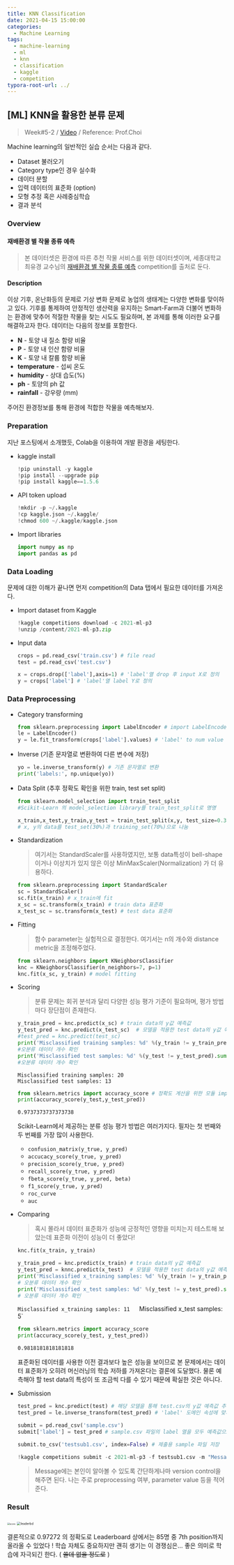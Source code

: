 ```yaml
---
title: KNN Classification
date: 2021-04-15 15:00:00
categories:
  - Machine Learning
tags:
  - machine-learning
  - ml
  - knn
  - classification
  - kaggle
  - competition
typora-root-url: ../
---
```




## [ML] KNN을 활용한 분류 문제

> Week#5-2 / [Video](https://www.youtube.com/watch?v=n3SYfSUB11E&list=PL1xKqHsVFgvktrttPFUK8ayVr0oTz5RoN&index=15) / Reference: Prof.Choi



Machine learning의 일반적인 실습 순서는 다음과 같다.

- Dataset 불러오기
- Category type인 경우 실수화
- 데이터 분할
- 입력 데이터의 표준화 (option)
- 모형 추정 혹은 사례중심학습
- 결과 분석



### Overview

#### 재배환경 별 작물 종류 예측

> 본 데이터셋은 환경에 따른 추천 작물 서비스를 위한 데이터셋이며, 세종대학교 최유경 교수님의 [재배환경 별 작물 종류 예측](https://www.kaggle.com/c/2021-ml-p3/leaderboard) competition를 출처로 둔다.

#### Description

이상 기후, 온난화등의 문제로 기상 변화 문제로 농업의 생태계는 다양한 변화를 맞이하고 있다. 기후를 통제하여 안정적인 생산력을 유지하는 Smart-Farm과 더불어 변화하는 환경에 맞추어 적절한 작물을 찾는 시도도 필요하며, 본 과제를 통해 이러한 요구를 해결하고자 한다. 데이터는 다음의 정보를 포함한다.

- **N** - 토양 내 질소 함량 비율
- **P** - 토양 내 인산 함량 비율
- **K** - 토양 내 칼륨 함량 비율
- **temperature** - 섭씨 온도
- **humidity** - 상대 습도(%)
- **ph** - 토양의 ph 값
- **rainfall** - 강우량 (mm)

주어진 환경정보를 통해 환경에 적합한 작물을 예측해보자.



### Preparation

지난 포스팅에서 소개했듯, Colab을 이용하여 개발 환경을 세팅한다.

- kaggle install

  ~~~python
  !pip uninstall -y kaggle
  !pip install --upgrade pip
  !pip install kaggle==1.5.6
  ~~~

- API token upload

  ~~~python
  !mkdir -p ~/.kaggle
  !cp kaggle.json ~/.kaggle/
  !chmod 600 ~/.kaggle/kaggle.json
  ~~~

- Import libraries

  ~~~python
  import numpy as np
  import pandas as pd
  ~~~

  

### Data Loading

문제에 대한 이해가 끝나면 먼저 competition의 Data 탭에서 필요한 데이터를 가져온다.

- Import dataset from Kaggle

  ~~~python
  !kaggle competitions download -c 2021-ml-p3
  !unzip /content/2021-ml-p3.zip
  ~~~

- Input data

  ~~~python
  crops = pd.read_csv('train.csv') # file read
  test = pd.read_csv('test.csv')
  
  x = crops.drop(['label'],axis=1) # 'label'열 drop 후 input X로 정의
  y = crops['label'] # 'label'열 label Y로 정의
  ~~~

  

### Data Preprocessing



- Category transforming

  ~~~python
  from sklearn.preprocessing import LabelEncoder # import LabelEncoder() method
  le = LabelEncoder()
  y = le.fit_transform(crops['label'].values) # 'label' to num value
  ~~~

- Inverse (기존 문자열로 변환하여 다른 변수에 저장)

  ~~~python
  yo = le.inverse_transform(y) # 기존 문자열로 변환
  print('labels:', np.unique(yo))
  ~~~

- Data Split (추후 정확도 확인을 위한 train, test set split)

  ~~~python
  from sklearn.model_selection import train_test_split
  #Scikit-Learn 의 model_selection library를 train_test_split로 명명
  
  x_train,x_test,y_train,y_test = train_test_split(x,y, test_size=0.3, random_state=1, stratify=y)
  # x, y의 data를 test_set(30%)과 training_set(70%)으로 나눔
  ~~~

- Standardization

  > 여기서는 StandardScaler를 사용하였지만, 보통 data특성이 bell-shape이거나 이상치가 있지 않은 이상 MinMaxScaler(Normalization) 가 더 유용하다.

  ~~~python
  from sklearn.preprocessing import StandardScaler
  sc = StandardScaler()
  sc.fit(x_train) # x_train에 fit
  x_sc = sc.transform(x_train) # train data 표준화
  x_test_sc = sc.transform(x_test) # test data 표준화
  ~~~

- Fitting

  > 함수 parameter는 실험적으로 결정한다. 여기서는 n의 개수와 distance metric을 조정해주었다.

  ~~~python
  from sklearn.neighbors import KNeighborsClassifier
  knc = KNeighborsClassifier(n_neighbors=7, p=1)
  knc.fit(x_sc, y_train) # model fitting
  ~~~

- Scoring

  > 분류 문제는 회귀 분석과 달리 다양한 성능 평가 기준이 필요하며, 평가 방법마다 장단점이 존재한다.

  ~~~python
  y_train_pred = knc.predict(x_sc) # train data의 y값 예측값
  y_test_pred = knc.predict(x_test_sc)  # 모델을 적용한 test data의 y값 예측값
  #test_pred = knc.predict(test_sc)
  print('Misclassified training samples: %d' %(y_train != y_train_pred).sum())
  #오분류 데이터 개수 확인
  print('Misclassified test samples: %d' %(y_test != y_test_pred).sum())
  #오분류 데이터 개수 확인
  ~~~

  `Misclassified training samples: 20`  
  `Misclassified test samples: 13`

  ~~~python
  from sklearn.metrics import accuracy_score # 정확도 계산을 위한 모듈 import
  print(accuracy_score(y_test,y_test_pred))
  ~~~

  `0.9737373737373738`  

  

  Scikit-Learn에서 제공하는 분류 성능 평가 방법은 여러가지다. 필자는 첫 번째와 두 번째를 가장 많이 사용한다.

  - `confusion_matrix(y_true, y_pred)`
  - `accucacy_score(y_true, y_pred)`
  - `precision_score(y_true, y_pred)`
  - `recall_score(y_true, y_pred)`
  - `fbeta_score(y_true, y_pred, beta)`
  - `f1_score(y_true, y_pred)`
  - `roc_curve`
  - `auc`

- Comparing

  > 혹시 몰라서 데이터 표준화가 성능에 긍정적인 영향을 미치는지 테스트해 보았는데 표준화 이전이 성능이 더 좋았다!

  ~~~python
  knc.fit(x_train, y_train)
  ~~~

  ~~~python
  y_train_pred = knc.predict(x_train) # train data의 y값 예측값
  y_test_pred = knnc.predict(x_test)  # 모델을 적용한 test data의 y값 예측값
  print('Misclassified x_training samples: %d' %(y_train != y_train_pred).sum())
  # 오분류 데이터 개수 확인
  print('Misclassified x_test samples: %d' %(y_test != y_test_pred).sum())
  # 오분류 데이터 개수 확인
  ~~~

  `Misclassified x_training samples: 11  
  `Misclassified x_test samples: 5`

  ~~~python
  from sklearn.metrics import accuracy_score
  print(accuracy_score(y_test, y_test_pred))
  ~~~

  `0.9818181818181818`

  

  표준화된 데이터를 사용한 이전 결과보다 높은 성능을 보이므로 본 문제에서는 데이터 표준화가 오히려 머신러닝의 학습 저하를 가져온다는 결론에 도달했다. 물론 예측해야 할 test data의 특성이 또 조금씩 다를 수 있기 때문에 확실한 것은 아니다.

- Submission

  ~~~python
  test_pred = knc.predict(test) # 해당 모델을 통해 test.csv의 y값 예측값 추출
  test_pred = le.inverse_transform(test_pred) # 'label' 도메인 속성에 맞게 재 변환
  ~~~

  ~~~python
  submit = pd.read_csv('sample.csv') 
  submit['label'] = test_pred # sample.csv 파일의 label 열을 모두 예측값으로 갱신
  ~~~

  ~~~python
  submit.to_csv('testsub1.csv', index=False) # 제출용 sample 파일 저장
  ~~~

  ~~~python
  !kaggle competitions submit -c 2021-ml-p3 -f testsub1.csv -m "Message"
  ~~~

  > Message에는 본인이 알아볼 수 있도록 간단하게나마 version control을 해주면 된다. 나는 주로 preprocessing 여부, parameter value 등을 적어준다.



### Result

<img src="/images/post14-ml-w5-2/1.png" alt="score" style="zoom:35%;border:none" /> <img src="/images/post14-ml-w5-2/2.png" alt="leaderbd" style="zoom:50%;border:none" />

결론적으로 0.97272 의 정확도로 Leaderboard 상에서는 85명 중 7th position까지 올라올 수 있었다 ! 학습 자체도 중요하지만 괜히 생기는 이 경쟁심은... 좋은 의미로 학습에 자극되긴 한다. ( ~~쓸데 없을 정도로~~ )













